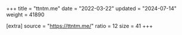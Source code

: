 +++
title = "ttntm.me"
date = "2022-03-22"
updated = "2024-07-14"
weight = 41890

[extra]
source = "https://ttntm.me/"
ratio = 12
size = 41
+++
